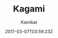 ---
title: "Kagami"
github: https://github.com/kamikat/jekyll-theme-kagami
demo: https://banana.moe/jekyll-theme-kagami/about.html
author: Kamikat

ssg:
  - Jekyll
cms:
  - No Cms
date: 2017-03-07T03:59:23Z
github_branch: master
---